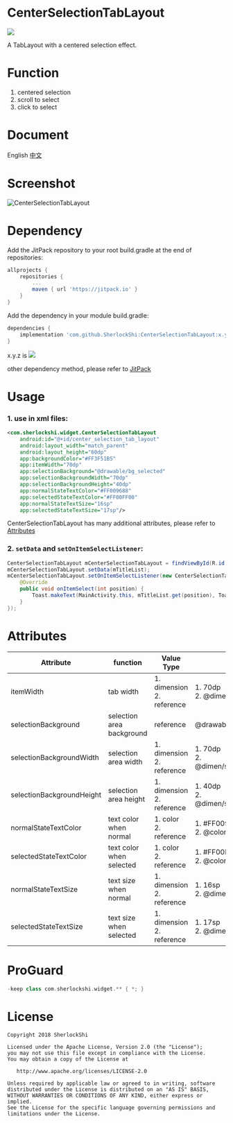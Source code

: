 # CenterSelectionTabLayout
[![](https://jitpack.io/v/SherlockShi/CenterSelectionTabLayout.svg)](https://jitpack.io/#SherlockShi/CenterSelectionTabLayout)

A TabLayout with a centered selection effect.

# Function
1. centered selection
2. scroll to select
3. click to select

# Document
English
[中文](./README_cn.md)

# Screenshot
![CenterSelectionTabLayout](http://7xlpfl.com1.z0.glb.clouddn.com/sherlockshi/2018-08-20-demo2.gif)

# Dependency
Add the JitPack repository to your root build.gradle at the end of repositories:

```groovy
allprojects {
    repositories {
        ...
        maven { url 'https://jitpack.io' }
    }
}
```

Add the dependency in your module build.gradle:
```groovy
dependencies {
    implementation 'com.github.SherlockShi:CenterSelectionTabLayout:x.y.z'
}
```

x.y.z is [![](https://jitpack.io/v/SherlockShi/CenterSelectionTabLayout.svg)](https://jitpack.io/#SherlockShi/CenterSelectionTabLayout)

other dependency method, please refer to [JitPack](https://jitpack.io/#SherlockShi/CenterSelectionTabLayout)

# Usage
### 1. use in xml files:
```xml
<com.sherlockshi.widget.CenterSelectionTabLayout
    android:id="@+id/center_selection_tab_layout"
    android:layout_width="match_parent"
    android:layout_height="60dp"
    app:backgroundColor="#FF3F51B5"
    app:itemWidth="70dp"
    app:selectionBackground="@drawable/bg_selected"
    app:selectionBackgroundWidth="70dp"
    app:selectionBackgroundHeight="40dp"
    app:normalStateTextColor="#FF009688"
    app:selectedStateTextColor="#FF00FF00"
    app:normalStateTextSize="16sp"
    app:selectedStateTextSize="17sp"/>
```

CenterSelectionTabLayout has many additional attributes, please refer to [Attributes](https://github.com/SherlockShi/CenterSelectionTabLayout#attributes)

### 2. `setData` and `setOnItemSelectListener`:
```java
CenterSelectionTabLayout mCenterSelectionTabLayout = findViewById(R.id.center_selection_tab_layout);
mCenterSelectionTabLayout.setData(mTitleList);
mCenterSelectionTabLayout.setOnItemSelectListener(new CenterSelectionTabLayout.onItemSelectListener() {
    @Override
    public void onItemSelect(int position) {
        Toast.makeText(MainActivity.this, mTitleList.get(position), Toast.LENGTH_SHORT).show();
    }
});
```

# Attributes
| Attribute | function | Value Type | example |
| --- | --- | --- | --- |
| itemWidth | tab width | 1. dimension<br>2. reference | 1. 70dp<br>2. @dimen/itemWidth1 |
| selectionBackground | selection area background | reference | @drawable/bg_selected |
| selectionBackgroundWidth | selection area width | 1. dimension<br>2. reference | 1. 70dp<br>2. @dimen/selectionBackgroundWidth1 |
| selectionBackgroundHeight | selection area height | 1. dimension<br>2. reference | 1. 40dp<br>2. @dimen/selectionBackgroundHeight1 |
| normalStateTextColor | text color when normal | 1. color<br>2. reference | 1. #FF009688<br>2. @color/normalStateTextColor1 |
| selectedStateTextColor | text color when selected | 1. color<br>2. reference | 1. #FF00FF00<br>2. @color/selectedStateTextColor1 |
| normalStateTextSize | text size when normal | 1. dimension<br>2. reference | 1. 16sp<br>2. @dimen/normalStateTextSize1 |
| selectedStateTextSize | text size when selected | 1. dimension<br>2. reference | 1. 17sp<br>2. @dimen/selectedStateTextSize1 |

# ProGuard
```groovy
-keep class com.sherlockshi.widget.** { *; }
```

# License
```
Copyright 2018 SherlockShi

Licensed under the Apache License, Version 2.0 (the "License");
you may not use this file except in compliance with the License.
You may obtain a copy of the License at

   http://www.apache.org/licenses/LICENSE-2.0

Unless required by applicable law or agreed to in writing, software
distributed under the License is distributed on an "AS IS" BASIS,
WITHOUT WARRANTIES OR CONDITIONS OF ANY KIND, either express or implied.
See the License for the specific language governing permissions and
limitations under the License.
```